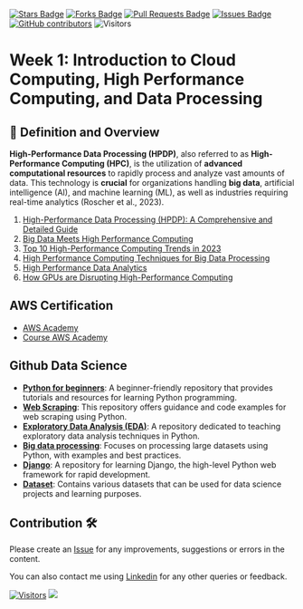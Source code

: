 <a href="https://github.com/drshahizan/HPDP/stargazers"><img src="https://img.shields.io/github/stars/drshahizan/HPDP" alt="Stars Badge"/></a>
<a href="https://github.com/drshahizan/HPDP/network/members"><img src="https://img.shields.io/github/forks/drshahizan/HPDP" alt="Forks Badge"/></a>
<a href="https://github.com/drshahizan/HPDP/pulls"><img src="https://img.shields.io/github/issues-pr/drshahizan/HPDP" alt="Pull Requests Badge"/></a>
<a href="https://github.com/drshahizan/HPDP/issues"><img src="https://img.shields.io/github/issues/drshahizan/HPDP" alt="Issues Badge"/></a>
<a href="https://github.com/drshahizan/HPDP/graphs/contributors"><img alt="GitHub contributors" src="https://img.shields.io/github/contributors/drshahizan/Python_Tutorial?color=2b9348"></a>
![Visitors](https://api.visitorbadge.io/api/visitors?path=https%3A%2F%2Fgithub.com%2Fdrshahizan%2FHPDP&labelColor=%23d9e3f0&countColor=%23697689&style=flat)

# Week 1: Introduction to Cloud Computing, High Performance Computing, and Data Processing

## **🔹 Definition and Overview**
**High-Performance Data Processing (HPDP)**, also referred to as **High-Performance Computing (HPC)**, is the utilization of **advanced computational resources** to rapidly process and analyze vast amounts of data. This technology is **crucial** for organizations handling **big data**, artificial intelligence (AI), and machine learning (ML), as well as industries requiring real-time analytics (Roscher et al., 2023). 

1. [High-Performance Data Processing (HPDP): A Comprehensive and Detailed Guide](w1)
2. [Big Data Meets High Performance Computing](https://www.intel.com/content/dam/www/public/us/en/documents/white-papers/big-data-meets-high-performance-computing-white-paper.pdf)
3. [Top 10 High-Performance Computing Trends in 2023](https://www.startus-insights.com/innovators-guide/high-performance-computing-trends/#)
4. [High Performance Computing Techniques for Big Data Processing](https://www.fda.gov/science-research/fda-science-forum/high-performance-computing-techniques-big-data-processing)
5. [High Performance Data Analytics](https://www.heavy.ai/technical-glossary/high-performance-data-analytics)
6. [How GPUs are Disrupting High-Performance Computing](https://www.visualcapitalist.com/sp/gpus-v-cpus/)

## AWS Certification
- [AWS Academy](https://github.com/drshahizan/HPDP/blob/main/materials/aws.md)
- [Course AWS Academy](https://github.com/drshahizan/HPDP/blob/main/materials/aws_submission.md)

## Github Data Science
- **[Python for beginners](https://github.com/drshahizan/python-tutorial)**: A beginner-friendly repository that provides tutorials and resources for learning Python programming.
- **[Web Scraping](https://github.com/drshahizan/python-web)**: This repository offers guidance and code examples for web scraping using Python.
- **[Exploratory Data Analysis (EDA)](https://github.com/drshahizan/Python_EDA)**: A repository dedicated to teaching exploratory data analysis techniques in Python.
- **[Big data processing](https://github.com/drshahizan/Python-big-data)**: Focuses on processing large datasets using Python, with examples and best practices.
- **[Django](https://github.com/drshahizan/learn-django)**: A repository for learning Django, the high-level Python web framework for rapid development.
- **[Dataset](https://github.com/drshahizan/dataset)**: Contains various datasets that can be used for data science projects and learning purposes.

## Contribution 🛠️
Please create an [Issue](https://github.com/drshahizan/HPDP/issues) for any improvements, suggestions or errors in the content.

You can also contact me using [Linkedin](https://www.linkedin.com/in/drshahizan/) for any other queries or feedback.

[![Visitors](https://api.visitorbadge.io/api/visitors?path=https%3A%2F%2Fgithub.com%2Fdrshahizan&labelColor=%23697689&countColor=%23555555&style=plastic)](https://visitorbadge.io/status?path=https%3A%2F%2Fgithub.com%2Fdrshahizan)
![](https://hit.yhype.me/github/profile?user_id=81284918)


